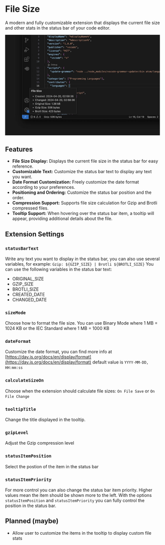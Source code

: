 # File Size

A modern and fully customizable extension that displays the current file size and other stats in the status bar of your code editor.

![File Size](https://raw.githubusercontent.com/biati-digital/vscode-file-size/main/assets/cover.jpg "File Size")

## Features

- **File Size Display:** Displays the current file size in the status bar for easy reference.
- **Customizable Text:** Customize the status bar text to display any text you want.
- **Date Format Customization:** Freely customize the date format according to your preferences.
- **Positioning and Ordering:** Customize the status bar position and the order.
- **Compression Support:** Supports file size calculation for Gzip and Brotli compressed files.
- **Tooltip Support:** When hovering over the status bar item, a tooltip will appear, providing additional details about the file.

## Extension Settings

### `statusBarText`

Write any text you want to display in the status bar, you can also use several variables, for example: `Gzip: ${GZIP_SIZE} | Brotli ${BROTLI_SIZE}` You can use the following variables in the status bar text:

- ORIGINAL_SIZE
- GZIP_SIZE
- BROTLI_SIZE
- CREATED_DATE
- CHANGED_DATE

### `sizeMode`

Choose how to format the file size. You can use Binary Mode where 1 MB = 1024 KB or  the IEC Standard where 1 MB = 1000 KB

### `dateFormat`

Customize the date format, you can find more info at [https://day.js.org/docs/en/display/format](https://day.js.org/docs/en/display/format) default value is `YYYY-MM-DD, HH:mm:ss`

### `calculateSizeOn`

Choose when the extension should calculate file sizes: `On File Save` or `On File Change`

### `tooltipTitle`

Change the title displayed in the tooltip.

### `gzipLevel`

Adjust the Gzip compression level

### `statusItemPosition`

Select the postion of the item in the status bar

### `statusItemPriority`

For more control you can also change the status bar item priority. Higher values mean the item should be shown more to the left. With the options `statusItemPosition` and `statusItemPriority` you can fully control the position in the status bar.

## Planned (maybe)

- Allow user to customize the items in the tooltip to display custom file stats
